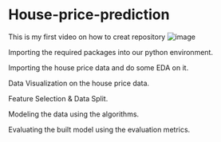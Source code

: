 # House-price-prediction
This is my first video on how to creat repository 
![image](https://media.istockphoto.com/id/1142049408/vector/set-of-houses-front-view.jpg?s=612x612&w=0&k=20&c=1etRUQwXOfCMFnNVK3n5yb9fZnFMfG-AFfTpHpWJ4Mk=)

Importing the required packages into our python environment.

Importing the house price data and do some EDA on it.

Data Visualization on the house price data.

Feature Selection & Data Split.

Modeling the data using the algorithms.

Evaluating the built model using the evaluation metrics.
